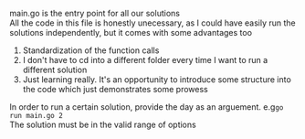 main.go is the entry point for all our solutions  
All the code in this file is honestly unecessary, as I could have easily run the solutions independently, but it comes with some advantages too
1. Standardization of the function calls
2. I don't have to cd into a different folder every time I want to run a different solution
3. Just learning really. It's an opportunity to introduce some structure into the code which just demonstrates some prowess  

In order to run a certain solution, provide the day as an arguement.  e.g`go run main.go 2`  
The solution must be in the valid range of options
